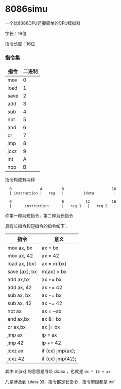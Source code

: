 # 8086simu
一个比8086CPU还要简单的CPU模拟器

字长：16位

指令长度：16位

### 指令集

| 指令 | 二进制 |
|------|--------|
mov   | 0
load  | 1
save  | 2
add   | 3
sub   | 4
not   | 5
and   | 6
or    | 7
jmp   | 8
jcxz  | 9
int   | A
nop   | B

指令构成有两种

	  0             4         8                      16
	  | instruction |   reg   |         idata         |
	  
	  0                       8          12          16
	  |      instruction      |   reg 1   |   reg 2   |

称第一种为短指令，第二种为长指令

具有长指令和短指令的指令如下：

| 指令 | 意义 |
|------|------|
mov  ax, bx | ax = bx
mov  ax, 42 | ax = 42
load ax, [bx] | ax = m[bx]
save [ax], bx | m[ax] = bx
add  ax,bx  | ax += bx
add  ax, 42 | ax += 42
sub  ax, bx | ax -= bx
sub  ax, 42 | ax -= 42
not  ax     | ax = ~ax
and  ax,bx  | ax &= bx
or   ax,bx  | ax \|= bx
jmp  ax     | ip = ax
jmp  42     | ip += 42
jcxz ax     | if (cx) jmp(ax);
jcxz 42     | if (cx) jmp(42);

其中 m[ax] 的意思是寻址 dx:ax ，也就是 `dx * 16 + ax`

凡是涉及到 `idata` 的，指令都是长指令，指令前缀都是 `0xF`
